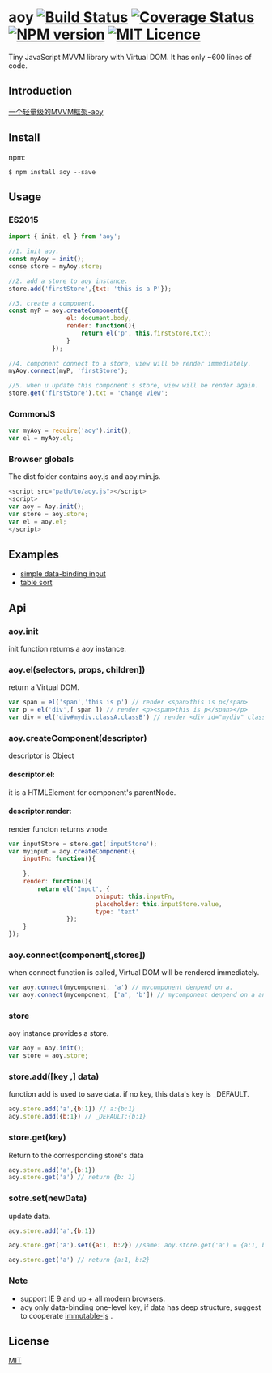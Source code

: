 # aoy [![Build Status](https://travis-ci.org/aooy/aoy.svg?branch=master)](https://travis-ci.org/aooy/aoy) [![Coverage Status](https://coveralls.io/repos/github/aooy/aoy/badge.svg?branch=master)](https://coveralls.io/github/aooy/aoy?branch=master) [![NPM version](https://badge.fury.io/js/npm.svg)](https://github.com/aooy/aoy) [![MIT Licence](https://badges.frapsoft.com/os/mit/mit.svg?v=103)](https://github.com/aooy/aoy)
Tiny JavaScript MVVM library with Virtual DOM. It has only ~600 lines of code.

## Introduction
[一个轻量级的MVVM框架-aoy](https://github.com/aooy/blog/issues/1)

## Install

npm:

    $ npm install aoy --save

## Usage

### ES2015
```js
import { init, el } from 'aoy';

//1. init aoy.
const myAoy = init();
conse store = myAoy.store;

//2. add a store to aoy instance.
store.add('firstStore',{txt: 'this is a P'});

//3. create a component.
const myP = aoy.createComponent({
                el: document.body,
                render: function(){
                    return el('p', this.firstStore.txt);
                }
            });
            
//4. component connect to a store, view will be render immediately.
myAoy.connect(myP, 'firstStore');

//5. when u update this component's store, view will be render again.
store.get('firstStore').txt = 'change view';
```
### CommonJS
```js
var myAoy = require('aoy').init();
var el = myAoy.el;
```
### Browser globals
The dist folder contains aoy.js and aoy.min.js.
```js
<script src="path/to/aoy.js"></script>
<script>
var aoy = Aoy.init();
var store = aoy.store;
var el = aoy.el;
</script>
```
## Examples

* [simple data-binding input](https://aooy.github.io/aoy/input)
* [table sort](https://aooy.github.io/aoy/tableSort)

## Api

### aoy.init
init function returns a aoy instance.

### aoy.el(selectors, props, children])
return a Virtual DOM.
```js
var span = el('span','this is p') // render <span>this is p</span>
var p = el('div',[ span ]) // render <p><span>this is p</span></p>
var div = el('div#mydiv.classA.classB') // render <div id="mydiv" class="classA classB"></div>
```

### aoy.createComponent(descriptor)
descriptor is Object

#### descriptor.el:
it is a HTMLElement for component's parentNode.
    
#### descriptor.render:
render functon returns vnode.
    
```js
var inputStore = store.get('inputStore');
var myinput = aoy.createComponent({
	inputFn: function(){
		
	},
	render: function(){
		return el('Input', {
                        oninput: this.inputFn,
                        placeholder: this.inputStore.value,
                        type: 'text' 
				});
	}
});
```

### aoy.connect(component[,stores])
when connect function is called, Virtual DOM will be rendered immediately.
```js
var aoy.connect(mycomponent, 'a') // mycomponent denpend on a.
var aoy.connect(mycomponent, ['a', 'b']) // mycomponent denpend on a and b.
```

### store
aoy instance provides a store.
```js
var aoy = Aoy.init();
var store = aoy.store;
```

### store.add([key ,] data)
function add is used to save data.
if no key, this data's key is _DEFAULT.
```js
aoy.store.add('a',{b:1}) // a:{b:1}
aoy.store.add({b:1}) // _DEFAULT:{b:1}
```

### store.get(key) 
Return to the corresponding store's data
```js
aoy.store.add('a',{b:1})
aoy.store.get('a') // return {b: 1}
```

### sotre.set(newData)
update data.
```js
aoy.store.add('a',{b:1})

aoy.store.get('a').set({a:1, b:2}) //same: aoy.store.get('a') = {a:1, b:2}

aoy.store.get('a') // return {a:1, b:2}
```
### Note
* support IE 9 and up + all modern browsers.
* aoy only data-binding one-level key, if data has deep structure, suggest to cooperate [immutable-js](https://github.com/facebook/immutable-js/) .

## License
[MIT](https://github.com/pakastin/redom/blob/master/LICENSE)










